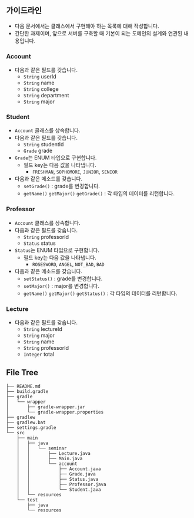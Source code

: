 ## 가이드라인
- 다음 문서에서는 클래스에서 구현해야 하는 목록에 대해 작성합니다.
- 간단한 과제이며, 앞으로 서버를 구축할 때 기본이 되는 도메인의 설계와 연관된 내용입니다.
### Account
- 다음과 같은 필드를 갖습니다.
  - `String` userId
  - `String` name
  - `String` college
  - `String` department
  - `String` major

### Student
-  `Account` 클래스를 상속합니다.
- 다음과 같은 필드를 갖습니다.
    - `String` studentId
    - `Grade` grade
- `Grade`는 ENUM 타입으로 구현합니다.
  - 필드 key는 다음 값을 나타냅니다.
    - `FRESHMAN`, `SOPHOMORE`, `JUNIOR`, `SENIOR`
- 다음과 같은 메소드를 갖습니다.
  - `setGrade()` : grade를 변경합니다.
  - `getName()`  `getMajor()`  `getGrade()` : 각 타입의 데이터를 리턴합니다.

### Professor
-  `Account` 클래스를 상속합니다.
- 다음과 같은 필드를 갖습니다.
    - `String` professorId
    - `Status` status
- `Status`는 ENUM 타입으로 구현합니다.
    - 필드 key는 다음 값을 나타냅니다.
        - `ROSESWORD`, `ANGEL`, `NOT_BAD`, `BAD`
- 다음과 같은 메소드를 갖습니다.
    - `setStatus()` : grade를 변경합니다.
    - `setMajor()` : major를 변경합니다.
    - `getName()`  `getMajor()`  `getStatus()` : 각 타입의 데이터를 리턴합니다.

### Lecture
- 다음과 같은 필드를 갖습니다.
  - `String` lectureId
  - `String` major
  - `String` name
  - `String` professorId
  - `Integer` total

## File Tree
```
├── README.md
├── build.gradle
├── gradle
│   └── wrapper
│       ├── gradle-wrapper.jar
│       └── gradle-wrapper.properties
├── gradlew
├── gradlew.bat
├── settings.gradle
└── src
    ├── main
    │   ├── java
    │   │   └── seminar
    │   │       ├── Lecture.java
    │   │       ├── Main.java
    │   │       └── account
    │   │           ├── Account.java
    │   │           ├── Grade.java
    │   │           ├── Status.java
    │   │           ├── Professor.java
    │   │           └── Student.java
    │   └── resources
    └── test
        ├── java
        └── resources
```